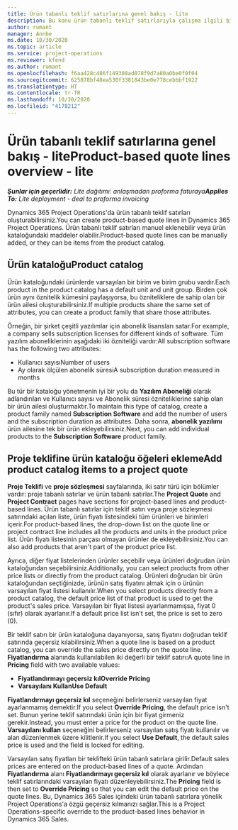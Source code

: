 ```yaml
---
title: Ürün tabanlı teklif satırlarına genel bakış - lite
description: Bu konu ürün tabanlı teklif satırlarıyla çalışma ilgili bilgi sağlar.
author: rumant
manager: Annbe
ms.date: 10/30/2020
ms.topic: article
ms.service: project-operations
ms.reviewer: kfend
ms.author: rumant
ms.openlocfilehash: f6aa428c486f149308ad078f9d7a80a0be0f0f04
ms.sourcegitcommit: 625878bf48ea530f3381843be0e778cebbbf1922
ms.translationtype: HT
ms.contentlocale: tr-TR
ms.lasthandoff: 10/30/2020
ms.locfileid: "4178212"
---
```

# <a name="product-based-quote-lines-overview---lite"></a><span data-ttu-id="bd3d6-103">Ürün tabanlı teklif satırlarına genel bakış - lite</span><span class="sxs-lookup"><span data-stu-id="bd3d6-103">Product-based quote lines overview - lite</span></span>

<span data-ttu-id="bd3d6-104">_**Şunlar için geçerlidir:** Lite dağıtımı: anlaşmadan proforma faturaya_</span><span class="sxs-lookup"><span data-stu-id="bd3d6-104">_**Applies To:** Lite deployment - deal to proforma invoicing_</span></span>

<span data-ttu-id="bd3d6-105">Dynamics 365 Project Operations'da ürün tabanlı teklif satırları oluşturabilirsiniz.</span><span class="sxs-lookup"><span data-stu-id="bd3d6-105">You can create product-based quote lines in Dynamics 365 Project Operations.</span></span> <span data-ttu-id="bd3d6-106">Ürün tabanlı teklif satırları manuel eklenebilir veya ürün kataloğundaki maddeler olabilir.</span><span class="sxs-lookup"><span data-stu-id="bd3d6-106">Product-based quote lines can be manually added, or they can be items from the product catalog.</span></span>

## <a name="product-catalog"></a><span data-ttu-id="bd3d6-107">Ürün kataloğu</span><span class="sxs-lookup"><span data-stu-id="bd3d6-107">Product catalog</span></span>

<span data-ttu-id="bd3d6-108">Ürün kataloğundaki ürünlerde varsayılan bir birim ve birim grubu vardır.</span><span class="sxs-lookup"><span data-stu-id="bd3d6-108">Each product in the product catalog has a default unit and unit group.</span></span> <span data-ttu-id="bd3d6-109">Birden çok ürün aynı öznitelik kümesini paylaşıyorsa, bu özniteliklere de sahip olan bir ürün ailesi oluşturabilirsiniz.</span><span class="sxs-lookup"><span data-stu-id="bd3d6-109">If multiple products share the same set of attributes, you can create a product family that share those attributes.</span></span> 

<span data-ttu-id="bd3d6-110">Örneğin, bir şirket çeşitli yazılımlar için abonelik lisansları satar.</span><span class="sxs-lookup"><span data-stu-id="bd3d6-110">For example, a company sells subscription licenses for different kinds of software.</span></span> <span data-ttu-id="bd3d6-111">Tüm yazılım aboneliklerinin aşağıdaki iki özniteliği vardır:</span><span class="sxs-lookup"><span data-stu-id="bd3d6-111">All subscription software has the following two attributes:</span></span>

- <span data-ttu-id="bd3d6-112">Kullanıcı sayısı</span><span class="sxs-lookup"><span data-stu-id="bd3d6-112">Number of users</span></span>
- <span data-ttu-id="bd3d6-113">Ay olarak ölçülen abonelik süresi</span><span class="sxs-lookup"><span data-stu-id="bd3d6-113">A subscription duration measured in months</span></span>

<span data-ttu-id="bd3d6-114">Bu tür bir kataloğu yönetmenin iyi bir yolu da **Yazılım Aboneliği** olarak adlandırılan ve Kullanıcı sayısı ve Abonelik süresi özniteliklerine sahip olan bir ürün ailesi oluşturmaktır.</span><span class="sxs-lookup"><span data-stu-id="bd3d6-114">To maintain this type of catalog, create a product family named **Subscription Software** and add the number of users and the subscription duration as attributes.</span></span> <span data-ttu-id="bd3d6-115">Daha sonra, **abonelik yazılımı** ürün ailesine tek bir ürün ekleyebilirsiniz.</span><span class="sxs-lookup"><span data-stu-id="bd3d6-115">Next, you can add individual products to the **Subscription Software** product family.</span></span>

## <a name="add-product-catalog-items-to-a-project-quote"></a><span data-ttu-id="bd3d6-116">Proje teklifine ürün kataloğu öğeleri ekleme</span><span class="sxs-lookup"><span data-stu-id="bd3d6-116">Add product catalog items to a project quote</span></span>

<span data-ttu-id="bd3d6-117">**Proje Teklifi** ve **proje sözleşmesi** sayfalarında, iki satır türü için bölümler vardır: proje tabanlı satırlar ve ürün tabanlı satırlar.</span><span class="sxs-lookup"><span data-stu-id="bd3d6-117">The **Project Quote** and **Project Contract** pages have sections for project-based lines and product-based lines.</span></span> <span data-ttu-id="bd3d6-118">Ürün tabanlı satırlar için teklif satırı veya proje sözleşmesi satırındaki açılan liste, ürün fiyatı listesindeki tüm ürünleri ve birimleri içerir.</span><span class="sxs-lookup"><span data-stu-id="bd3d6-118">For product-based lines, the drop-down list on the quote line or project contract line includes all the products and units in the product price list.</span></span> <span data-ttu-id="bd3d6-119">Ürün fiyatı listesinin parçası olmayan ürünler de ekleyebilirsiniz.</span><span class="sxs-lookup"><span data-stu-id="bd3d6-119">You can also add products that aren't part of the product price list.</span></span>

<span data-ttu-id="bd3d6-120">Ayrıca, diğer fiyat listelerinden ürünler seçebilir veya ürünleri doğrudan ürün kataloğundan seçebilirsiniz.</span><span class="sxs-lookup"><span data-stu-id="bd3d6-120">Additionally, you can select products from other price lists or directly from the product catalog.</span></span> <span data-ttu-id="bd3d6-121">Ürünleri doğrudan bir ürün kataloğundan seçtiğinizde, ürünün satış fiyatını almak için o ürünün varsayılan fiyat listesi kullanılır.</span><span class="sxs-lookup"><span data-stu-id="bd3d6-121">When you select products directly from a product catalog, the default price list of that product is used to get the product's sales price.</span></span> <span data-ttu-id="bd3d6-122">Varsayılan bir fiyat listesi ayarlanmamışsa, fiyat 0 (sıfır) olarak ayarlanır.</span><span class="sxs-lookup"><span data-stu-id="bd3d6-122">If a default price list isn't set, the price is set to zero (0).</span></span>

<span data-ttu-id="bd3d6-123">Bir teklif satırı bir ürün kataloğuna dayanıyorsa, satış fiyatını doğrudan teklif satırında geçersiz kılabilirsiniz.</span><span class="sxs-lookup"><span data-stu-id="bd3d6-123">When a quote line is based on a product catalog, you can override the sales price directly on the quote line.</span></span> <span data-ttu-id="bd3d6-124">**Fiyatlandırma** alanında kullanılabilen iki değerli bir teklif satırı:</span><span class="sxs-lookup"><span data-stu-id="bd3d6-124">A quote line in **Pricing** field with two available values:</span></span>

- <span data-ttu-id="bd3d6-125">**Fiyatlandırmayı geçersiz kıl**</span><span class="sxs-lookup"><span data-stu-id="bd3d6-125">**Override Pricing**</span></span>
- <span data-ttu-id="bd3d6-126">**Varsayılanı Kullan**</span><span class="sxs-lookup"><span data-stu-id="bd3d6-126">**Use Default**</span></span>

<span data-ttu-id="bd3d6-127">**Fiyatlandırmayı geçersiz kıl** seçeneğini belirlerseniz varsayılan fiyat ayarlanmamış demektir.</span><span class="sxs-lookup"><span data-stu-id="bd3d6-127">If you select **Override Pricing**, the default price isn't set.</span></span> <span data-ttu-id="bd3d6-128">Bunun yerine teklif satırındaki ürün için bir fiyat girmeniz gerekir.</span><span class="sxs-lookup"><span data-stu-id="bd3d6-128">Instead, you must enter a price for the product on the quote line.</span></span> <span data-ttu-id="bd3d6-129">**Varsayılanı kullan** seçeneğini belirlerseniz varsayılan satış fiyatı kullanılır ve alan düzenlenmek üzere kilitlenir.</span><span class="sxs-lookup"><span data-stu-id="bd3d6-129">If you select **Use Default**, the default sales price is used and the field is locked for editing.</span></span>

<span data-ttu-id="bd3d6-130">Varsayılan satış fiyatları bir teklifteki ürün tabanlı satırlara girilir.</span><span class="sxs-lookup"><span data-stu-id="bd3d6-130">Default sales prices are entered on the product-based lines of a quote.</span></span> <span data-ttu-id="bd3d6-131">Ardından **Fiyatlandırma** alanı **Fiyatlandırmayı geçersiz kıl** olarak ayarlanır ve böylece teklif satırlarındaki varsayılan fiyatı düzenleyebilirsiniz.</span><span class="sxs-lookup"><span data-stu-id="bd3d6-131">The **Pricing** field is then set to **Override Pricing** so that you can edit the default price on the quote lines.</span></span> <span data-ttu-id="bd3d6-132">Bu, Dynamics 365 Sales içindeki ürün tabanlı satırlara yönelik Project Operations'a özgü geçersiz kılmanızı sağlar.</span><span class="sxs-lookup"><span data-stu-id="bd3d6-132">This is a Project Operations-specific override to the product-based lines behavior in Dynamics 365 Sales.</span></span>
